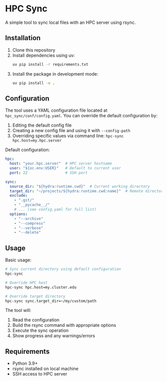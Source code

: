 # HPC Sync

A simple tool to sync local files with an HPC server using rsync.

## Installation

1. Clone this repository
2. Install dependencies using uv:
   ```bash
   uv pip install -r requirements.txt
   ```
3. Install the package in development mode:
   ```bash
   uv pip install -e .
   ```

## Configuration

The tool uses a YAML configuration file located at `hpc_sync/conf/config.yaml`. You can override the default configuration by:

1. Editing the default config file
2. Creating a new config file and using it with `--config-path`
3. Overriding specific values via command line: `hpc-sync hpc.host=my.hpc.server`

Default configuration:
```yaml
hpc:
  host: "your.hpc.server"  # HPC server hostname
  user: "${oc.env:USER}"   # Default to current user
  port: 22                 # SSH port

sync:
  source_dir: "${hydra:runtime.cwd}"  # Current working directory
  target_dir: "~/projects/${hydra:runtime.cwd:name}"  # Remote directory
  exclude:
    - ".git/"
    - "__pycache__/"
    # ... (see config.yaml for full list)
  options:
    - "--archive"
    - "--compress"
    - "--verbose"
    - "--delete"
```

## Usage

Basic usage:
```bash
# Sync current directory using default configuration
hpc-sync

# Override HPC host
hpc-sync hpc.host=my.cluster.edu

# Override target directory
hpc-sync sync.target_dir=~/my/custom/path
```

The tool will:
1. Read the configuration
2. Build the rsync command with appropriate options
3. Execute the sync operation
4. Show progress and any warnings/errors

## Requirements

- Python 3.9+
- rsync installed on local machine
- SSH access to HPC server
